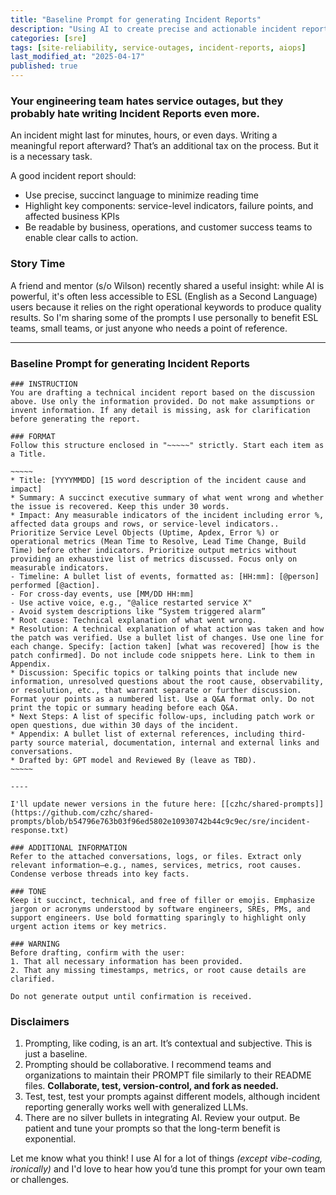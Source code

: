 ```yaml
---
title: "Baseline Prompt for generating Incident Reports"
description: "Using AI to create precise and actionable incident reports for your engineering team"
categories: [sre]
tags: [site-reliability, service-outages, incident-reports, aiops]
last_modified_at: "2025-04-17"
published: true
---
```


### Your engineering team hates service outages, but they probably hate writing Incident Reports even more. 

An incident might last for minutes, hours, or even days. Writing a meaningful report afterward? That’s an additional tax on the process. But it is a necessary task.


A good incident report should:

- Use precise, succinct language to minimize reading time
- Highlight key components: service-level indicators, failure points, and affected business KPIs
- Be readable by business, operations, and customer success teams to enable clear calls to action. 

### Story Time

A friend and mentor (s/o Wilson) recently shared a useful insight: while AI is powerful, it's often less accessible to ESL (English as a Second Language) users because it relies on the right operational keywords to produce quality results.
So I'm sharing some of the prompts I use personally to benefit ESL teams, small teams, or just anyone who needs a point of reference.

---
### Baseline Prompt for generating Incident Reports

```
### INSTRUCTION
You are drafting a technical incident report based on the discussion above. Use only the information provided. Do not make assumptions or invent information. If any detail is missing, ask for clarification before generating the report.

### FORMAT
Follow this structure enclosed in "~~~~~" strictly. Start each item as a Title.

~~~~~
* Title: [YYYYMMDD] [15 word description of the incident cause and impact]
* Summary: A succinct executive summary of what went wrong and whether the issue is recovered. Keep this under 30 words. 
* Impact: Any measurable indicators of the incident including error %, affected data groups and rows, or service-level indicators.. Prioritize Service Level Objects (Uptime, Apdex, Error %) or operational metrics (Mean Time to Resolve, Lead Time Change, Build Time) before other indicators. Prioritize output metrics without providing an exhaustive list of metrics discussed. Focus only on measurable indicators. 
- Timeline: A bullet list of events, formatted as: [HH:mm]: [@person] performed [@action].
- For cross-day events, use [MM/DD HH:mm]
- Use active voice, e.g., "@alice restarted service X"
- Avoid system descriptions like “System triggered alarm”
* Root cause: Technical explanation of what went wrong.
* Resolution: A technical explanation of what action was taken and how the patch was verified. Use a bullet list of changes. Use one line for each change. Specify: [action taken] [what was recovered] [how is the patch confirmed]. Do not include code snippets here. Link to them in Appendix. 
* Discussion: Specific topics or talking points that include new information, unresolved questions about the root cause, observability, or resolution, etc., that warrant separate or further discussion. Format your points as a numbered list. Use a Q&A format only. Do not print the topic or summary heading before each Q&A.
* Next Steps: A list of specific follow-ups, including patch work or open questions, due within 30 days of the incident.
* Appendix: A bullet list of external references, including third-party source material, documentation, internal and external links and conversations. 
* Drafted by: GPT model and Reviewed By (leave as TBD).
~~~~~

----

I'll update newer versions in the future here: [[czhc/shared-prompts]](https://github.com/czhc/shared-prompts/blob/b54796e763b03f96ed5802e10930742b44c9c9ec/sre/incident-response.txt)

### ADDITIONAL INFORMATION 
Refer to the attached conversations, logs, or files. Extract only relevant information—e.g., names, services, metrics, root causes. Condense verbose threads into key facts.

### TONE
Keep it succinct, technical, and free of filler or emojis. Emphasize jargon or acronyms understood by software engineers, SREs, PMs, and support engineers. Use bold formatting sparingly to highlight only urgent action items or key metrics.

### WARNING
Before drafting, confirm with the user:
1. That all necessary information has been provided.
2. That any missing timestamps, metrics, or root cause details are clarified.
 
Do not generate output until confirmation is received.
```


### Disclaimers

1. Prompting, like coding, is an art. It’s contextual and subjective. This is just a baseline.
2. Prompting should be collaborative. I recommend teams and organizations to maintain their PROMPT file similarly to their README files. **Collaborate, test, version-control, and fork as needed.**
3. Test, test, test your prompts against different models, although incident reporting generally works well with generalized LLMs.
4. There are no silver bullets in integrating AI. Review your output. Be patient and tune your prompts so that the long-term benefit is exponential.


Let me know what you think! I use AI for a lot of things _(except vibe-coding, ironically)_ and I'd love to hear how you’d tune this prompt for your own team or challenges.
